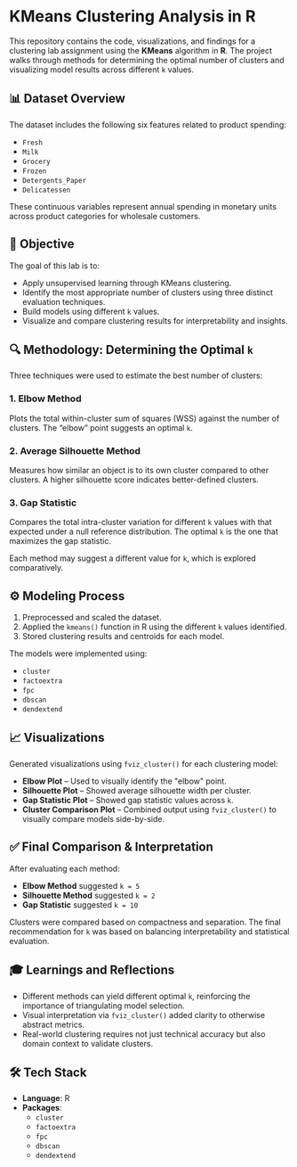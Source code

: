 # KMeans Clustering Analysis in R

This repository contains the code, visualizations, and findings for a clustering lab assignment using the **KMeans** algorithm in **R**. The project walks through methods for determining the optimal number of clusters and visualizing model results across different `k` values.

## 📊 Dataset Overview

The dataset includes the following six features related to product spending:

- `Fresh`
- `Milk`
- `Grocery`
- `Frozen`
- `Detergents_Paper`
- `Delicatessen`

These continuous variables represent annual spending in monetary units across product categories for wholesale customers.

## 🎯 Objective

The goal of this lab is to:
- Apply unsupervised learning through KMeans clustering.
- Identify the most appropriate number of clusters using three distinct evaluation techniques.
- Build models using different `k` values.
- Visualize and compare clustering results for interpretability and insights.

## 🔍 Methodology: Determining the Optimal `k`

Three techniques were used to estimate the best number of clusters:

### 1. Elbow Method
Plots the total within-cluster sum of squares (WSS) against the number of clusters. The “elbow” point suggests an optimal `k`.

### 2. Average Silhouette Method
Measures how similar an object is to its own cluster compared to other clusters. A higher silhouette score indicates better-defined clusters.

### 3. Gap Statistic
Compares the total intra-cluster variation for different `k` values with that expected under a null reference distribution. The optimal `k` is the one that maximizes the gap statistic.

Each method may suggest a different value for `k`, which is explored comparatively.

## ⚙️ Modeling Process

1. Preprocessed and scaled the dataset.
2. Applied the `kmeans()` function in R using the different `k` values identified.
3. Stored clustering results and centroids for each model.

The models were implemented using:
- `cluster`
- `factoextra`
- `fpc`
- `dbscan`
- `dendextend`

## 📈 Visualizations

Generated visualizations using `fviz_cluster()` for each clustering model:

- **Elbow Plot** – Used to visually identify the "elbow" point.
- **Silhouette Plot** – Showed average silhouette width per cluster.
- **Gap Statistic Plot** – Showed gap statistic values across `k`.
- **Cluster Comparison Plot** – Combined output using `fviz_cluster()` to visually compare models side-by-side.


## ✅ Final Comparison & Interpretation

After evaluating each method:
- **Elbow Method** suggested `k = 5`
- **Silhouette Method** suggested `k = 2`
- **Gap Statistic** suggested `k = 10`


Clusters were compared based on compactness and separation. The final recommendation for `k` was based on balancing interpretability and statistical evaluation.

## 🎓 Learnings and Reflections

- Different methods can yield different optimal `k`, reinforcing the importance of triangulating model selection.
- Visual interpretation via `fviz_cluster()` added clarity to otherwise abstract metrics.
- Real-world clustering requires not just technical accuracy but also domain context to validate clusters.


## 🛠️ Tech Stack

- **Language**: R
- **Packages**:
  - `cluster`
  - `factoextra`
  - `fpc`
  - `dbscan`
  - `dendextend`



